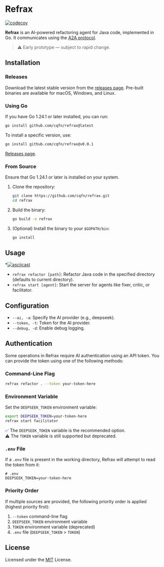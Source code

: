 # Refrax

[![codecov](https://codecov.io/gh/cqfn/refrax/branch/master/graph/badge.svg)](https://codecov.io/gh/cqfn/refrax)

**Refrax** is an AI-powered refactoring agent for Java code, implemented in Go. It communicates using the [A2A protocol](https://google-a2a.github.io/A2A/latest/specification/).

> ⚠️ Early prototype — subject to rapid change.

## Installation

### Releases
Download the latest stable version from the [releases page](https://github.com/cqfn/refrax/releases). Pre-built binaries are available for macOS, Windows, and Linux.

### Using Go

If you have Go 1.24.1 or later installed, you can run:

```bash
go install github.com/cqfn/refrax@latest
```

To install a specific version, use:

```bash
go install github.com/cqfn/refrax@v0.0.1
```

[Releases page](https://github.com/cqfn/refrax/releases).

### From Source

Ensure that Go 1.24.1 or later is installed on your system.

1. Clone the repository:

   ```bash
   git clone https://github.com/cqfn/refrax.git
   cd refrax
   ```

2. Build the binary:

   ```bash
   go build -o refrax
   ```

3. (Optional) Install the binary to your `$GOPATH/bin`:

   ```bash
   go install
   ```

## Usage

*[![asciicast](https://asciinema.org/a/IHrW8v68VS81vVNfw8ByioG4T.svg)](https://asciinema.org/a/IHrW8v68VS81vVNfw8ByioG4T)

- `refrax refactor [path]`: Refactor Java code in the specified directory (defaults to current directory).
- `refrax start [agent]`: Start the server for agents like fixer, critic, or facilitator.

## Configuration

- `--ai, -a`: Specify the AI provider (e.g., deepseek).
- `--token, -t`: Token for the AI provider.
- `--debug, -d`: Enable debug logging.

## Authentication

Some operations in Refrax require AI authentication using an API token. You can provide the token using one of the following methods:

### Command-Line Flag

```sh
refrax refactor . --token your-token-here
```

### Environment Variable

Set the `DEEPSEEK_TOKEN` environment variable:

```sh
export DEEPSEEK_TOKEN=your-token-here
refrax start facilitator
```

✅ The `DEEPSEEK_TOKEN` variable is the recommended option.  
⚠️ The `TOKEN` variable is still supported but deprecated.

### `.env` File

If a `.env` file is present in the working directory, Refrax will attempt to read the token from it:

```
# .env
DEEPSEEK_TOKEN=your-token-here
```

### Priority Order

If multiple sources are provided, the following priority order is applied (highest priority first):

1. `--token` command-line flag
2. `DEEPSEEK_TOKEN` environment variable
3. `TOKEN` environment variable (deprecated)
4. `.env` file (`DEEPSEEK_TOKEN` > `TOKEN`)

## License

Licensed under the [MIT](LICENSE.txt) License.


